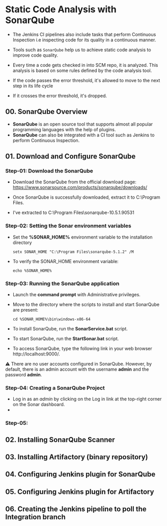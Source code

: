 # Static Code Analysis with SonarQube

- The Jenkins CI pipelines also include tasks that perform Continuous Inspection i.e inspecting code for its quality in a continuous manner.

- Tools such as `SonarQube` help us to achieve static code analysis to improve code quality.
- Every time a code gets checked in into SCM repo, it is analyzed. This analysis is based on some rules defined by the code analysis tool.
- If the code passes the error threshold, it's allowed to move to the next step in its life cycle
- If it crosses the error threshold, it's dropped.

## 00. SonarQube Overview

- **SonarQube** is an open source tool that supports almost all popular programming languages with the help of plugins.
- **SonarQube** can also be integrated with a CI tool such as Jenkins to perform Continuous Inspection.

## 01. Download and Configure SonarQube

### Step-01: Download the SonarQube

- Download the SonarQube from the official download page: <br/>
  https://www.sonarsource.com/products/sonarqube/downloads/

- Once SonarQube is successfully downloaded, extract it to C:\Program Files\.
- I've extracted to C:\Program Files\sonarqube-10.5.1.90531

### Step-02: Setting the Sonar environment variables

- Set the **%SONAR_HOME%** environment variable to the installation directory

  ```
  setx SONAR_HOME "C:\Program Files\sonarqube-5.1.2" /M
  ```

- To verify the SONAR_HOME environment variable:

  ```
  echo %SONAR_HOME%
  ```

### Step-03: Running the SonarQube application

- Launch the **command prompt** with Administrative privileges.
- Move to the directory where the scripts to install and start SonarQube are present:

  ```
  cd %SONAR_HOME%\bin\windows-x86-64
  ```

- To install SonarQube, run the **SonarService.bat** script.
- To start SonarQube, run the **StartSonar.bat** script.

- To access SonarQube, type the following link in your web browser
  http://localhost:9000/.

:warning: There are no user accounts configured in SonarQube. However, by default, there is an admin account with the username **admin** and the password **admin**.

### Step-04: Creating a SonarQube Project

- Log in as an _admin_ by clicking on the Log in link at the top-right corner on the Sonar dashboard.
-

### Step-05:

## 02. Installing SonarQube Scanner

## 03. Installing Artifactory (binary repository)

## 04. Configuring Jenkins plugin for SonarQube

## 05. Configuring Jenkins plugin for Artifactory

## 06. Creating the Jenkins pipeline to poll the Integration branch
